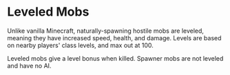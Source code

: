 # Leveled Mobs

Unlike vanilla Minecraft, naturally-spawning hostile mobs are leveled, meaning they have increased speed, health, and damage. Levels are based on nearby players' class levels, and max out at 100.

Leveled mobs give a level bonus when killed. Spawner mobs are not leveled and have no AI.
